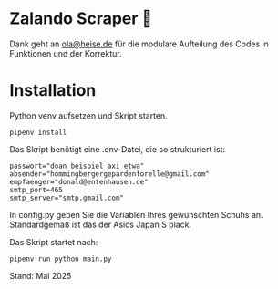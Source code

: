 # Zalando Scraper 👟 
Dank geht an ola@heise.de für die modulare Aufteilung des Codes in Funktionen und der Korrektur.

# Installation
Python venv aufsetzen und Skript starten.
```
pipenv install
```

Das Skript benötigt eine .env-Datei, die so strukturiert ist:
```
passwort="doan beispiel axi etwa"
absender="hommingbergergepardenforelle@gmail.com"
empfaenger="donald@entenhausen.de"
smtp_port=465
smtp_server="smtp.gmail.com"
```
In config.py geben Sie die Variablen Ihres gewünschten Schuhs an.
Standardgemäß ist das der Asics Japan S black.

Das Skript startet nach:
```
pipenv run python main.py
```
Stand: Mai 2025

